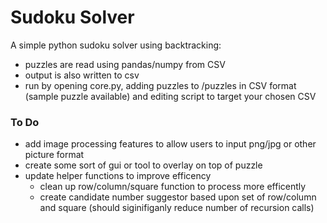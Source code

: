 # Sudoku Solver
A simple python sudoku solver using backtracking:

* puzzles are read using pandas/numpy from CSV
* output is also written to csv 
* run by opening core.py, adding puzzles to /puzzles in CSV format (sample puzzle available) and editing script to target your chosen CSV


### To Do
* add image processing features to allow users to input png/jpg or other picture format
* create some sort of gui or tool to overlay on top of puzzle
* update helper functions to improve efficency
  * clean up row/column/square function to process more efficently
  * create candidate number suggestor based upon set of row/column and square (should siginifiganly reduce number of recursion calls)
  
